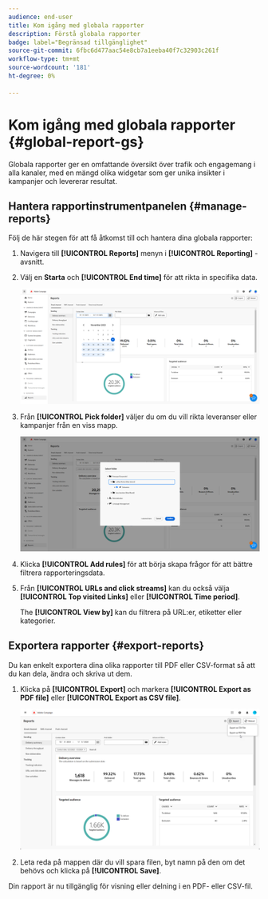 ```yaml
---
audience: end-user
title: Kom igång med globala rapporter
description: Förstå globala rapporter
badge: label="Begränsad tillgänglighet"
source-git-commit: 6fbc6d477aac54e8cb7a1eeba40f7c32903c261f
workflow-type: tm+mt
source-wordcount: '181'
ht-degree: 0%

---
```



# Kom igång med globala rapporter {#global-report-gs}

Globala rapporter ger en omfattande översikt över trafik och engagemang i alla kanaler, med en mängd olika widgetar som ger unika insikter i kampanjer och levererar resultat.

## Hantera rapportinstrumentpanelen {#manage-reports}

Följ de här stegen för att få åtkomst till och hantera dina globala rapporter:

1. Navigera till **[!UICONTROL Reports]** menyn i **[!UICONTROL Reporting]** -avsnitt.

1. Välj en **Starta** och **[!UICONTROL End time]** för att rikta in specifika data.

   ![](assets/global_report_manage_1.png)

1. Från **[!UICONTROL Pick folder]** väljer du om du vill rikta leveranser eller kampanjer från en viss mapp.

   ![](assets/global_report_manage_2.png)

1. Klicka **[!UICONTROL Add rules]** för att börja skapa frågor för att bättre filtrera rapporteringsdata.

1. Från **[!UICONTROL URLs and click streams]** kan du också välja **[!UICONTROL Top visited Links]** eller **[!UICONTROL Time period]**.

   The **[!UICONTROL View by]** kan du filtrera på URL:er, etiketter eller kategorier.

## Exportera rapporter {#export-reports}

Du kan enkelt exportera dina olika rapporter till PDF eller CSV-format så att du kan dela, ändra och skriva ut dem.

1. Klicka på **[!UICONTROL Export]** och markera **[!UICONTROL Export as PDF file]** eller **[!UICONTROL Export as CSV file]**.

   ![](assets/global_report_export.png)

1. Leta reda på mappen där du vill spara filen, byt namn på den om det behövs och klicka på **[!UICONTROL Save]**.

Din rapport är nu tillgänglig för visning eller delning i en PDF- eller CSV-fil.

